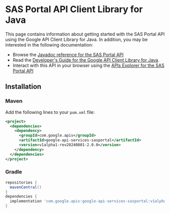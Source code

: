 # SAS Portal API Client Library for Java



This page contains information about getting started with the SAS Portal API
using the Google API Client Library for Java. In addition, you may be interested
in the following documentation:

* Browse the [Javadoc reference for the SAS Portal API][javadoc]
* Read the [Developer's Guide for the Google API Client Library for Java][google-api-client].
* Interact with this API in your browser using the [APIs Explorer for the SAS Portal API][api-explorer]

## Installation

### Maven

Add the following lines to your `pom.xml` file:

```xml
<project>
  <dependencies>
    <dependency>
      <groupId>com.google.apis</groupId>
      <artifactId>google-api-services-sasportal</artifactId>
      <version>v1alpha1-rev20240801-2.0.0</version>
    </dependency>
  </dependencies>
</project>
```

### Gradle

```gradle
repositories {
  mavenCentral()
}
dependencies {
  implementation 'com.google.apis:google-api-services-sasportal:v1alpha1-rev20240801-2.0.0'
}
```

[javadoc]: https://googleapis.dev/java/google-api-services-sasportal/latest/index.html
[google-api-client]: https://github.com/googleapis/google-api-java-client/
[api-explorer]: https://developers.google.com/apis-explorer/#p/sasportal/v1/
